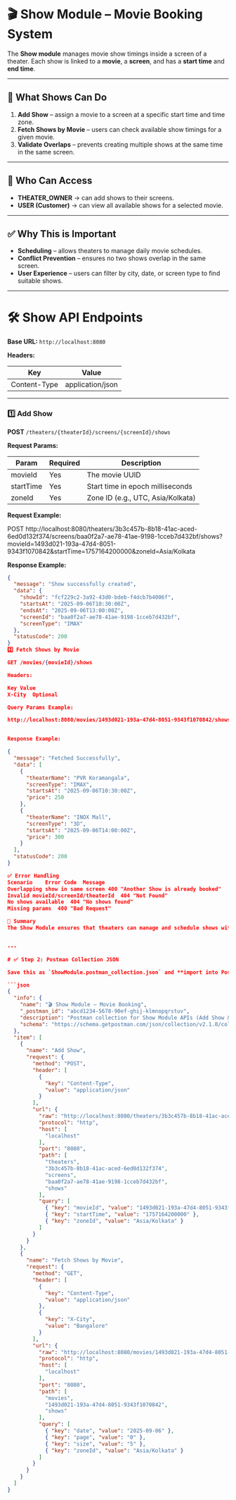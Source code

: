 # 🎬 Show Module – Movie Booking System

The **Show module** manages movie show timings inside a screen of a theater. Each show is linked to a **movie**, a **screen**, and has a **start time** and **end time**.

---

## 🔹 What Shows Can Do

1. **Add Show** – assign a movie to a screen at a specific start time and time zone.
2. **Fetch Shows by Movie** – users can check available show timings for a given movie.
3. **Validate Overlaps** – prevents creating multiple shows at the same time in the same screen.

---

## 🔹 Who Can Access

* **THEATER_OWNER** → can add shows to their screens.
* **USER (Customer)** → can view all available shows for a selected movie.

---

## ✅ Why This is Important

* **Scheduling** – allows theaters to manage daily movie schedules.
* **Conflict Prevention** – ensures no two shows overlap in the same screen.
* **User Experience** – users can filter by city, date, or screen type to find suitable shows.

---

# 🛠 Show API Endpoints

**Base URL:** `http://localhost:8080`

**Headers:**

| Key          | Value            |
| ------------ | ---------------- |
| Content-Type | application/json |

---

### 1️⃣ Add Show

**POST** `/theaters/{theaterId}/screens/{screenId}/shows`

**Request Params:**

| Param     | Required | Description                          |
| --------- | -------- | ------------------------------------ |
| movieId   | Yes      | The movie UUID                      |
| startTime | Yes      | Start time in epoch milliseconds     |
| zoneId    | Yes      | Zone ID (e.g., UTC, Asia/Kolkata)    |

**Request Example:**  

POST http://localhost:8080/theaters/3b3c457b-8b18-41ac-aced-6ed0d132f374/screens/baa0f2a7-ae78-41ae-9198-1cceb7d432bf/shows?movieId=1493d021-193a-47d4-8051-9343f1070842&startTime=1757164200000&zoneId=Asia/Kolkata



**Response Example:**

```json
{
  "message": "Show successfully created",
  "data": {
    "showId": "fcf229c2-3a92-43d0-bdeb-f4dcb7b4006f",
    "startsAt": "2025-09-06T10:30:00Z",
    "endsAt": "2025-09-06T13:00:00Z",
    "screenId": "baa0f2a7-ae78-41ae-9198-1cceb7d432bf",
    "screenType": "IMAX"
  },
  "statusCode": 200
}
2️⃣ Fetch Shows by Movie

GET /movies/{movieId}/shows

Headers:

Key	Value
X-City	Optional

Query Params Example:

http://localhost:8080/movies/1493d021-193a-47d4-8051-9343f1070842/shows?date=2025-09-06&page=0&size=5&zoneId=Asia/Kolkata


Response Example:

{
  "message": "Fetched Successfully",
  "data": [
    {
      "theaterName": "PVR Koramangala",
      "screenType": "IMAX",
      "startsAt": "2025-09-06T10:30:00Z",
      "price": 250
    },
    {
      "theaterName": "INOX Mall",
      "screenType": "3D",
      "startsAt": "2025-09-06T14:00:00Z",
      "price": 300
    }
  ],
  "statusCode": 200
}

✅ Error Handling
Scenario	Error Code	Message
Overlapping show in same screen	400	"Another Show is already booked"
Invalid movieId/screenId/theaterId	404	"Not Found"
No shows available	404	"No shows found"
Missing params	400	"Bad Request"

📌 Summary
The Show Module ensures that theaters can manage and schedule shows without conflicts, while users can easily browse available movie shows filtered by date, city, and screen type.


---

# ✅ Step 2: Postman Collection JSON

Save this as `ShowModule.postman_collection.json` and **import into Postman**.

```json
{
  "info": {
    "name": "🎬 Show Module – Movie Booking",
    "_postman_id": "abcd1234-5678-90ef-ghij-klmnopqrstuv",
    "description": "Postman collection for Show Module APIs (Add Show & Fetch Shows)",
    "schema": "https://schema.getpostman.com/json/collection/v2.1.0/collection.json"
  },
  "item": [
    {
      "name": "Add Show",
      "request": {
        "method": "POST",
        "header": [
          {
            "key": "Content-Type",
            "value": "application/json"
          }
        ],
        "url": {
          "raw": "http://localhost:8080/theaters/3b3c457b-8b18-41ac-aced-6ed0d132f374/screens/baa0f2a7-ae78-41ae-9198-1cceb7d432bf/shows?movieId=1493d021-193a-47d4-8051-9343f1070842&startTime=1757164200000&zoneId=Asia/Kolkata",
          "protocol": "http",
          "host": [
            "localhost"
          ],
          "port": "8080",
          "path": [
            "theaters",
            "3b3c457b-8b18-41ac-aced-6ed0d132f374",
            "screens",
            "baa0f2a7-ae78-41ae-9198-1cceb7d432bf",
            "shows"
          ],
          "query": [
            { "key": "movieId", "value": "1493d021-193a-47d4-8051-9343f1070842" },
            { "key": "startTime", "value": "1757164200000" },
            { "key": "zoneId", "value": "Asia/Kolkata" }
          ]
        }
      }
    },
    {
      "name": "Fetch Shows by Movie",
      "request": {
        "method": "GET",
        "header": [
          {
            "key": "Content-Type",
            "value": "application/json"
          },
          {
            "key": "X-City",
            "value": "Bangalore"
          }
        ],
        "url": {
          "raw": "http://localhost:8080/movies/1493d021-193a-47d4-8051-9343f1070842/shows?date=2025-09-06&page=0&size=5&zoneId=Asia/Kolkata",
          "protocol": "http",
          "host": [
            "localhost"
          ],
          "port": "8080",
          "path": [
            "movies",
            "1493d021-193a-47d4-8051-9343f1070842",
            "shows"
          ],
          "query": [
            { "key": "date", "value": "2025-09-06" },
            { "key": "page", "value": "0" },
            { "key": "size", "value": "5" },
            { "key": "zoneId", "value": "Asia/Kolkata" }
          ]
        }
      }
    }
  ]
}
